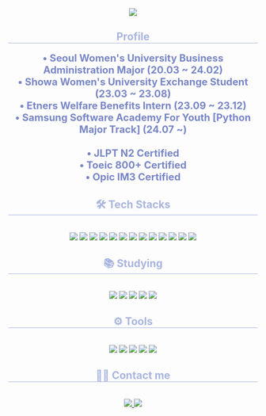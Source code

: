 <div align="center">
    <img src="https://capsule-render.vercel.app/api?type=waving&color=7886C7&height=240&text=Hyowon%20Jung&animation=fadeIn&fontColor=ffffff&fontSize=60" />
</div>

<div align="center">
    <h2 style="border-bottom: 1px solid #A9B5DF; color: #A9B5DF;"> Profile </h2>
    <div style="font-weight: 700; font-size: 20px; text-align: center; color: #7886C7;">
        • Seoul Women's University Business Administration Major (20.03 ~ 24.02) <br>
        • Showa Women's University Exchange Student (23.03 ~ 23.08) <br>
        • Etners Welfare Benefits Intern (23.09 ~ 23.12)
        <br>
        • Samsung Software Academy For Youth [Python Major Track] (24.07 ~)<br><br>
        • JLPT N2 Certified <br>
        • Toeic 800+ Certified <br>
        • Opic IM3 Certified <br>
    </div>
</div>

<div align="center">
    <div align="center">
    <h2 style="border-bottom: 1px solid #A9B5DF; color: #A9B5DF;"> 🛠️ Tech Stacks </h2>
    <br>
    <div style="margin: 0 auto; text-align: center;">
        <img src="https://img.shields.io/badge/Python-3776AB?style=flat&logo=python&logoColor=white">
        <img src="https://img.shields.io/badge/JavaScript-F7DF1E?style=flat&logo=javascript&logoColor=black">
        <img src="https://img.shields.io/badge/React-61DAFB?style=flat&logo=react&logoColor=black">
        <img src="https://img.shields.io/badge/Vue.js-4FC08D?style=flat&logo=vue-dot-js&logoColor=white">
        <img src="https://img.shields.io/badge/Django-092E20?style=flat&logo=django&logoColor=white">
        <img src="https://img.shields.io/badge/HTML-E34F26?style=flat&logo=html5&logoColor=white">
        <img src="https://img.shields.io/badge/CSS-1572B6?style=flat&logo=css3&logoColor=white">
        <img src="https://img.shields.io/badge/Vite-646CFF?style=flat&logo=vite&logoColor=white">
        <img src="https://img.shields.io/badge/Tailwind%20CSS-06B6D4?style=flat&logo=tailwind-css&logoColor=white">
        <img src="https://img.shields.io/badge/Bootstrap-7952B3?style=flat&logo=bootstrap&logoColor=white">
        <img src="https://img.shields.io/badge/Pinia-F59E0B?style=flat&logo=pinia&logoColor=white">
        <img src="https://img.shields.io/badge/Redux-764ABC?style=flat&logo=redux&logoColor=white">
        <img src="https://img.shields.io/badge/Recharts-0088CC?style=flat&logo=recharts&logoColor=white">
    </div>
</div>

<div align="center">
    <h2 style="border-bottom: 1px solid #A9B5DF; color: #A9B5DF;"> 📚 Studying </h2>
    <br>
    <div style="margin: 0 auto; text-align: center;">
        <img src="https://img.shields.io/badge/Next.js-000000?style=flat&logo=nextdotjs&logoColor=white">
        <img src="https://img.shields.io/badge/React-61DAFB?style=flat&logo=react&logoColor=black">
        <img src="https://img.shields.io/badge/AI-FCC624?style=flat&logo=openai&logoColor=black">
        <img src="https://img.shields.io/badge/Hugging%20Face-F99E00?style=flat&logo=huggingface&logoColor=black">
        <img src="https://img.shields.io/badge/Java-007396?style=flat&logo=openjdk&logoColor=white">
    </div>
</div>

<div align="center">
    <h2 style="border-bottom: 1px solid #A9B5DF; color: #A9B5DF;"> ⚙️ Tools </h2>
    <br>
    <div style="margin: 0 auto; text-align: center;">
        <img src="https://img.shields.io/badge/Git-F05032?style=flat&logo=git&logoColor=white">
        <img src="https://img.shields.io/badge/GitLab-FC6D26?style=flat&logo=gitlab&logoColor=white">
        <img src="https://img.shields.io/badge/Notion-000000?style=flat&logo=notion&logoColor=white">
        <img src="https://img.shields.io/badge/Velog-20C997?style=flat&logo=vimeo&logoColor=white">
        <img src="https://img.shields.io/badge/Jira-0052CC?style=flat&logo=jira-software&logoColor=white">
    </div>
</div>

</div>

<div align="center">
    <h2 style="border-bottom: 1px solid #A9B5DF; color: #A9B5DF;"> 🧑‍💻 Contact me </h2>
    <br>
    <div align="center">
        <a href="mailto:chfhchf03@gmail.com">
            <img src="https://img.shields.io/badge/Gmail-EA4335?style=flat&logo=Gmail&logoColor=white" />
        </a>
        <a href="https://velog.io/@chilly003/">
            <img src="https://img.shields.io/badge/Velog-20C997?style=flat&logo=Velog&logoColor=white" />
        </a>
    </div>
    <br>
</div>

